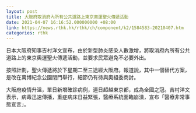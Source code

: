 ```yaml
---
layout: post
title: 大阪府取消府內所有公共道路上東京奧運聖火傳遞活動
date: 2021-04-07 16:16:52.000000000 +08:00
link: https://news.rthk.hk/rthk/ch/component/k2/1584583-20210407.htm
categories: rthk
---
```


日本大阪府知事吉村洋文宣布，由於新型肺炎感染人數激增，將取消府內所有公共道路上的東京奧運聖火傳遞活動，並要求民眾避免不必要外出。

按照計劃，聖火傳遞將於下星期二至三途經大阪府。報道說，其中一個替代方案，是改在萬博紀念公園閉門舉行，細節仍有待與奧組委商討。

大阪府疫情升溫，單日新增確診病例，連日超越東京都，成為全國之冠。吉村洋文表示，病毒迅速傳播，重症病床日益緊張，醫療系統面臨崩潰，宣布「醫療非常事態宣言」。

